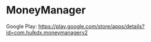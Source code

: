 # MoneyManager

Google Play: https://play.google.com/store/apps/details?id=com.hulkdx.moneymanagerv2
